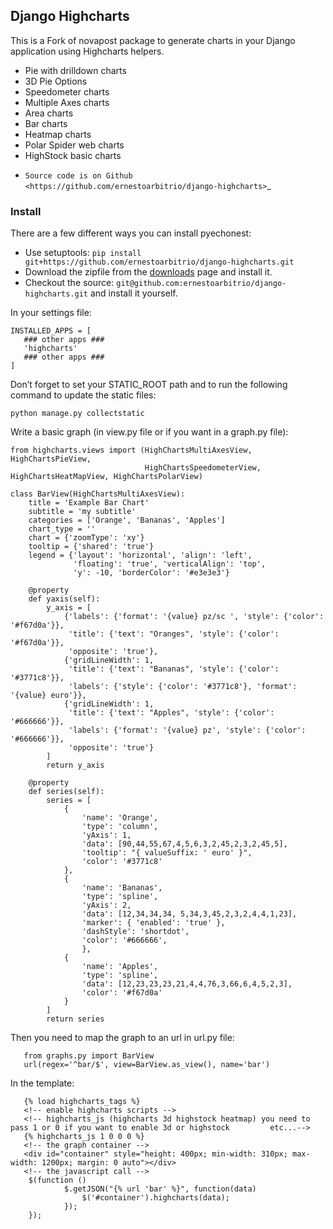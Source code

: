## Django Highcharts

This is a Fork of novapost package to
generate charts in your Django application using Highcharts helpers.

- Pie with drilldown charts
- 3D Pie Options
- Speedometer charts
- Multiple Axes charts
- Area charts
- Bar charts
- Heatmap charts
- Polar Spider web charts
- HighStock basic charts

* `Source code is on Github <https://github.com/ernestoarbitrio/django-highcharts>`_

### Install
There are a few different ways you can install pyechonest:

* Use setuptools: `pip install git+https://github.com/ernestoarbitrio/django-highcharts.git`
* Download the zipfile from the [downloads](https://github.com/ernestoarbitrio/django-highcharts/archive/master.zip) page and install it. 
* Checkout the source: `git@github.com:ernestoarbitrio/django-highcharts.git` and install it yourself.

In your settings file:
```
INSTALLED_APPS = [
   ### other apps ###
   'highcharts'
   ### other apps ###
]
```

Don’t forget to set your STATIC_ROOT path and to run the following command to update the static files:

`python manage.py collectstatic`

Write a basic graph (in view.py file or if you want in a graph.py file):
```
from highcharts.views import (HighChartsMultiAxesView, HighChartsPieView,
                              HighChartsSpeedometerView, HighChartsHeatMapView, HighChartsPolarView)
                              
class BarView(HighChartsMultiAxesView):
    title = 'Example Bar Chart'
    subtitle = 'my subtitle'
    categories = ['Orange', 'Bananas', 'Apples']
    chart_type = ''
    chart = {'zoomType': 'xy'}
    tooltip = {'shared': 'true'}
    legend = {'layout': 'horizontal', 'align': 'left',
              'floating': 'true', 'verticalAlign': 'top',
              'y': -10, 'borderColor': '#e3e3e3'}

    @property
    def yaxis(self):
        y_axis = [
            {'labels': {'format': '{value} pz/sc ', 'style': {'color': '#f67d0a'}},
             'title': {'text': "Oranges", 'style': {'color': '#f67d0a'}},
             'opposite': 'true'},
            {'gridLineWidth': 1,
             'title': {'text': "Bananas", 'style': {'color': '#3771c8'}},
             'labels': {'style': {'color': '#3771c8'}, 'format': '{value} euro'}},
            {'gridLineWidth': 1,
             'title': {'text': "Apples", 'style': {'color': '#666666'}},
             'labels': {'format': '{value} pz', 'style': {'color': '#666666'}},
             'opposite': 'true'}
        ]
        return y_axis

    @property
    def series(self):
        series = [
            {
                'name': 'Orange',
                'type': 'column',
                'yAxis': 1,
                'data': [90,44,55,67,4,5,6,3,2,45,2,3,2,45,5],
                'tooltip': "{ valueSuffix: ' euro' }",
                'color': '#3771c8'
            },
            {
                'name': 'Bananas',
                'type': 'spline',
                'yAxis': 2,
                'data': [12,34,34,34, 5,34,3,45,2,3,2,4,4,1,23],
                'marker': { 'enabled': 'true' },
                'dashStyle': 'shortdot',
                'color': '#666666',
                },
            {
                'name': 'Apples',
                'type': 'spline',
                'data': [12,23,23,23,21,4,4,76,3,66,6,4,5,2,3],
                'color': '#f67d0a'
            }
        ]
        return series
```
Then you need to map the graph to an url in url.py file:
```
   from graphs.py import BarView
   url(regex='^bar/$', view=BarView.as_view(), name='bar')
```

In the template:
```
   {% load highcharts_tags %}
   <!-- enable highcharts scripts -->
   <!-- highcharts_js (highcharts 3d highstock heatmap) you need to pass 1 or 0 if you want to enable 3d or highstock         etc...-->
   {% highcharts_js 1 0 0 0 %}
   <!-- the graph container -->
   <div id="container" style="height: 400px; min-width: 310px; max-width: 1200px; margin: 0 auto"></div>
   <!-- the javascript call -->
    $(function () 
            $.getJSON("{% url 'bar' %}", function(data) 
                $('#container').highcharts(data);
            });
    });
```
